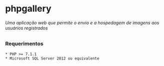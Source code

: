 # phpgallery
###### Uma aplicação web que permite o envio e a hospedagem de imagens aos usuários registrados

### Requerimentos
	* PHP >= 7.1.1
	* Microsoft SQL Server 2012 ou equivalente
	
